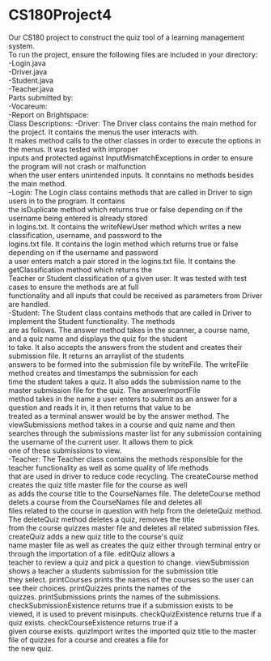 # CS180Project4
Our CS180 project to construct the quiz tool of a learning management system.   
To run the project, ensure the following files are included in your directory:  
	-Login.java  
	-Driver.java  
	-Student.java  
	-Teacher.java  
Parts submitted by:  
	-Vocareum:  
	-Report on Brightspace:   
Class Descriptions:
	-Driver: The Driver class contains the main method for the project. It contains the menus the user interacts with.  
	 It makes method calls to the other classes in order to execute the options in the menus. It was tested with improper   
	 inputs and protected against InputMismatchExceptions in order to ensure the program will not crash or malfunction  
	 when the user enters unintended inputs. It conntains no methods besides the main method.   
	-Login: The Login class contains methods that are called in Driver to sign users in to the program. It contains   
	 the isDuplicate method which returns true or false depending on if the username being entered is already stored  
	 in logins.txt. It contains the writeNewUser method which writes a new classification, username, and password to the  
	 logins.txt file. It contains the login method which returns true or false depending on if the username and password  
	 a user enters match a pair stored in the logins.txt file. It contains the getClassification method which returns the   
	 Teacher or Student classification of a given user. It was tested with test cases to ensure the methods are at full  
	 functionality and all inputs that could be received as parameters from Driver are handled.   
	-Student: The Student class contains methods that are called in Driver to implement the Student functionality. The methods  
	 are as follows. The answer method takes in the scanner, a course name, and a quiz name and displays the quiz for the student  
	 to take. It also accepts the answers from the student and creates their submission file. It returns an arraylist of the students  
	 answers to be formed into the submission file by writeFile. The writeFile method creates and timestamps the submission for each  
	 time the student takes a quiz. It also adds the submission name to the master submission file for the quiz. The answerImportFile  
	 method takes in the name a user enters to submit as an answer for a question and reads it in, it then returns that value to be  
	 treated as a terminal answer would be by the answer method. The viewSubmissions method takes in a course and quiz name and then  
	 searches through the submissions master list for any submission containing the username of the current user. It allows them to pick  
	 one of these submissions to view.  
	-Teacher: The Teacher class contains the methods responsible for the teacher functionality as well as some quality of life methods  
	 that are used in driver to reduce code recycling. The createCourse method creates the quiz title master file for the course as well  
	 as adds the course title to the CourseNames file. The deleteCourse method delets a course from the CourseNames file and deletes all   
	 files related to the course in question with help from the deleteQuiz method. The deleteQuiz method deletes a quiz, removes the title  
	 from the course quizzes master file and deletes all related submission files. createQuiz adds a new quiz title to the course's quiz   
	 name master file as well as creates the quiz either through terminal entry or through the importation of a file. editQuiz allows a  
	 teacher to review a quiz and pick a question to change. viewSubmission shows a teacher a students submission for the submission title  
	 they select. printCourses prints the names of the courses so the user can see their choices. printQuizzes prints the names of the   
	 quizzes. printSubmissions prints the names of the submissions. checkSubmissionExistence returns true if a submission exists to be  
	 viewed, it is used to prevent misinputs. checkQuizExistence returns true if a quiz exists. checkCourseExistence returns true if a  
	 given course exists. quizImport writes the imported quiz title to the master file of quizzes for a course and creates a file for   
	 the new quiz.   
